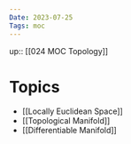```yaml
---
Date: 2023-07-25
Tags: moc
---
```

up:: [[024 MOC Topology]]

# Topics
- [[Locally Euclidean Space]]
- [[Topological Manifold]]
- [[Differentiable Manifold]]
